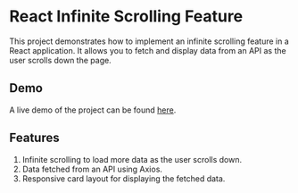 # React Infinite Scrolling Feature

This project demonstrates how to implement an infinite scrolling feature in a React application. It allows you to fetch and display data from an API as the user scrolls down the page.

## Demo
A live demo of the project can be found [here](https://infinitescrolling-feature.netlify.app/).

## Features

1. Infinite scrolling to load more data as the user scrolls down.
2. Data fetched from an API using Axios.
3. Responsive card layout for displaying the fetched data.

